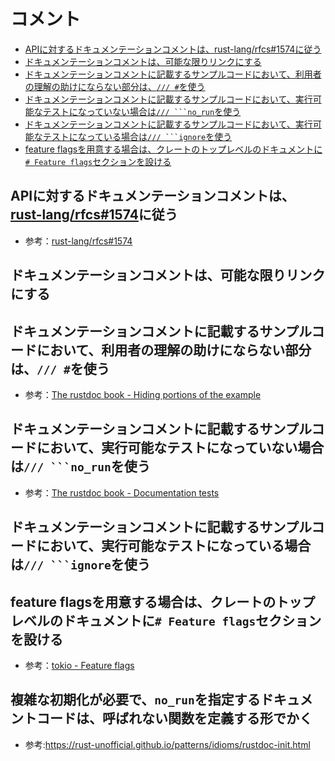 # コメント

- [APIに対するドキュメンテーションコメントは、rust-lang/rfcs#1574に従う](#apiに対するドキュメンテーションコメントはrust-langrfcs1574に従う)
- [ドキュメンテーションコメントは、可能な限りリンクにする](#ドキュメンテーションコメントは可能な限りリンクにする)
- [ドキュメンテーションコメントに記載するサンプルコードにおいて、利用者の理解の助けにならない部分は、`/// #`を使う](#ドキュメンテーションコメントに記載するサンプルコードにおいて利用者の理解の助けにならない部分は-を使う)
- [ドキュメンテーションコメントに記載するサンプルコードにおいて、実行可能なテストになっていない場合は`/// ```no_run`を使う](#ドキュメンテーションコメントに記載するサンプルコードにおいて実行可能なテストになっていない場合は-no_runを使う)
- [ドキュメンテーションコメントに記載するサンプルコードにおいて、実行可能なテストになっている場合は`/// ```ignore`を使う](#ドキュメンテーションコメントに記載するサンプルコードにおいて実行可能なテストになっている場合は-ignoreを使う)
- [feature flagsを用意する場合は、クレートのトップレベルのドキュメントに`# Feature flags`セクションを設ける](#feature-flagsを用意する場合はクレートのトップレベルのドキュメントに-feature-flagsセクションを設ける)

## APIに対するドキュメンテーションコメントは、[rust-lang/rfcs#1574](https://github.com/rust-lang/rfcs/blob/master/text/1574-more-api-documentation-conventions.md)に従う

- 参考：[rust-lang/rfcs#1574](https://github.com/rust-lang/rfcs/blob/master/text/1574-more-api-documentation-conventions.md)

## ドキュメンテーションコメントは、可能な限りリンクにする

## ドキュメンテーションコメントに記載するサンプルコードにおいて、利用者の理解の助けにならない部分は、`/// #`を使う

- 参考：[The rustdoc book - Hiding portions of the example](https://doc.rust-lang.org/rustdoc/write-documentation/documentation-tests.html#hiding-portions-of-the-example)

## ドキュメンテーションコメントに記載するサンプルコードにおいて、実行可能なテストになっていない場合は`/// ```no_run`を使う

- 参考：[The rustdoc book - Documentation tests](https://doc.rust-lang.org/rustdoc/write-documentation/documentation-tests.html#attributes)
## ドキュメンテーションコメントに記載するサンプルコードにおいて、実行可能なテストになっている場合は`/// ```ignore`を使う

## feature flagsを用意する場合は、クレートのトップレベルのドキュメントに`# Feature flags`セクションを設ける

- 参考：[tokio - Feature flags](https://github.com/tokio-rs/tokio/blob/925c614c89d0a26777a334612e2ed6ad0e7935c3/tokio/src/lib.rs#L305-L342)

## 複雑な初期化が必要で、`no_run`を指定するドキュメントコードは、呼ばれない関数を定義する形でかく

- 参考:https://rust-unofficial.github.io/patterns/idioms/rustdoc-init.html
